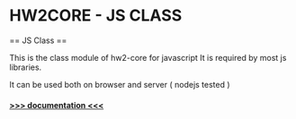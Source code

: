 HW2CORE - JS CLASS
===========

== JS Class ==

This is the class module of hw2-core for javascript
It is required by most js libraries.

It can be used both on browser and server ( nodejs tested )

#### [>>> documentation <<<](https://hw2-core.github.io/js-library-class)  ##